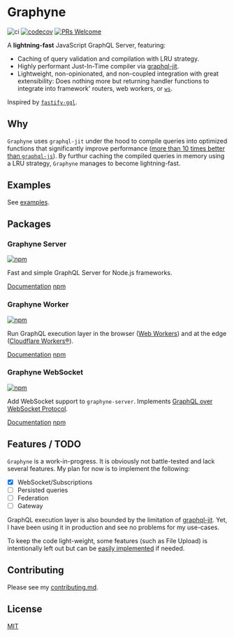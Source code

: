 # Graphyne

![ci](https://github.com/hoangvvo/graphyne/workflows/Test%20and%20coverage/badge.svg)
[![codecov](https://codecov.io/gh/hoangvvo/graphyne/branch/master/graph/badge.svg)](https://codecov.io/gh/hoangvvo/graphyne)
[![PRs Welcome](https://badgen.net/badge/PRs/welcome/ff5252)](/CONTRIBUTING.md)

A **lightning-fast** JavaScript GraphQL Server, featuring:

- Caching of query validation and compilation with LRU strategy.
- Highly performant Just-In-Time compiler via [graphql-jit](https://github.com/zalando-incubator/graphql-jit).
- Lightweight, non-opinionated, and non-coupled integration with great extensibility: Does nothing more but returning handler functions to integrate into framework' routers, web workers, or [`ws`](https://github.com/websockets/ws).

Inspired by [`fastify-gql`](https://github.com/mcollina/fastify-gql).

## Why

`Graphyne` uses `graphql-jit` under the hood to compile queries into optimized functions that significantly improve performance ([more than 10 times better than `graphql-js`](https://github.com/zalando-incubator/graphql-jit#benchmarks)). By furthur caching the compiled queries in memory using a LRU strategy, `Graphyne` manages to become lightning-fast.

## Examples

See [examples](examples).

## Packages

### Graphyne Server

[![npm](https://badgen.net/npm/v/graphyne-server)](https://www.npmjs.com/package/graphyne-server)

Fast and simple GraphQL Server for Node.js frameworks.

[Documentation](packages/graphyne-server) [npm](https://www.npmjs.com/package/graphyne-server)

### Graphyne Worker

[![npm](https://badgen.net/npm/v/graphyne-worker)](https://www.npmjs.com/package/graphyne-worker)

Run GraphQL execution layer in the browser ([Web Workers](https://developer.mozilla.org/en-US/docs/Web/API/Web_Workers_API)) and at the edge ([Cloudflare Workers®](https://workers.cloudflare.com/)).

[Documentation](packages/graphyne-worker) [npm](https://www.npmjs.com/package/graphyne-worker)

### Graphyne WebSocket

[![npm](https://badgen.net/npm/v/graphyne-ws)](https://www.npmjs.com/package/graphyne-ws)

Add WebSocket support to `graphyne-server`. Implements [GraphQL over WebSocket Protocol](https://github.com/apollographql/subscriptions-transport-ws/blob/master/PROTOCOL.md).

[Documentation](packages/graphyne-ws) [npm](https://www.npmjs.com/package/graphyne-ws)

## Features / TODO

`Graphyne` is a work-in-progress. It is obviously not battle-tested and lack several features. My plan for now is to implement the following:

- [x] WebSocket/Subscriptions
- [ ] Persisted queries
- [ ] Federation
- [ ] Gateway

GraphQL execution layer is also bounded by the limitation of [graphql-jit](https://github.com/zalando-incubator/graphql-jit#differences-to-graphql-js). Yet, I have been using it in production and see no problems for my use-cases.

To keep the code light-weight, some features (such as File Upload) is intentionally left out but can be [easily implemented](packages/graphyne-server#file-uploads) if needed.

## Contributing

Please see my [contributing.md](/CONTRIBUTING.md).

## License

[MIT](LICENSE)
